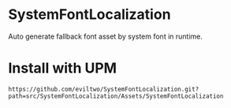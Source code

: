 # SystemFontLocalization
 Auto generate fallback font asset by system font in runtime.

# Install with UPM
```
https://github.com/eviltwo/SystemFontLocalization.git?path=src/SystemFontLocalization/Assets/SystemFontLocalization
```
